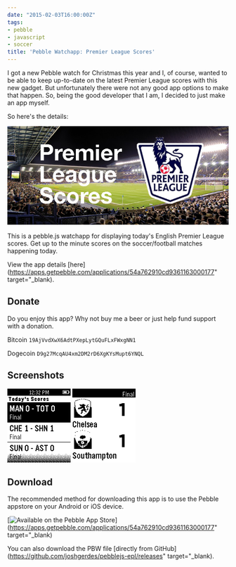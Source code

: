 ```yaml
---
date: "2015-02-03T16:00:00Z"
tags:
- pebble
- javascript
- soccer
title: 'Pebble Watchapp: Premier League Scores'
---
```


I got a new Pebble watch for Christmas this year and I, of course, wanted to be able to keep up-to-date on the latest Premier League scores with this new gadget. But unfortunately there were not any good app options to make that happen. So, being the good developer that I am, I decided to just make an app myself. 

So here's the details: 

![Premier League Scores](https://raw.githubusercontent.com/joshgerdes/pebblejs-epl/master/marketing/header-720x320.png)

This is a pebble.js watchapp for displaying today's English Premier League scores. Get up to the minute scores on the soccer/football matches happening today.

View the app details [here](https://apps.getpebble.com/applications/54a762910cd9361163000177" target="_blank).

## Donate

Do you enjoy this app? Why not buy me a beer or just help fund support with a donation.

Bitcoin
`19AjVvdXwX6AdtPXepLytGQuFLxFWxgNN1`

Dogecoin
`D9g27McqAU4xm2DM2rD6XgKYsMupt6YNQL`

## Screenshots

![Pebble EPL Screenshot #1](https://raw.githubusercontent.com/joshgerdes/pebblejs-epl/master/marketing/screenshot1-144x168.png)
![Pebble EPL Screenshot #2](https://raw.githubusercontent.com/joshgerdes/pebblejs-epl/master/marketing/screenshot2-144x168.png)


## Download

The recommended method for downloading this app is to use the Pebble appstore on your Android or iOS device.

[![Available on the Pebble App Store](http://pblweb.com/badge/54a762910cd9361163000177/black/small/)](https://apps.getpebble.com/applications/54a762910cd9361163000177" target="_blank)

You can also download the PBW file [directly from GitHub](https://github.com/joshgerdes/pebblejs-epl/releases" target="_blank).

